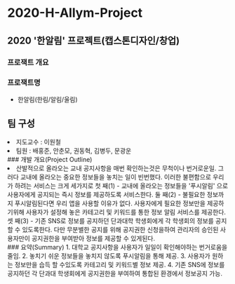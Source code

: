 # 2020-H-Allym-Project
## 2020 '한알림' 프로젝트(캡스톤디자인/창업)
### 프로잭트 개요
### 프로잭트명
* 한알림(한림/알림/울림)
## 팀 구성
<li>지도교수 : 이원철</li>
<li>팀원 : 배홍준, 안춘모, 권동혁, 김병두, 문광운</li>
### 개발 개요(Project Outline)
<li> 산발적으로 올라오는 교내 공지사항을 매번 확인하는것은 무척이나 번거로운일. 그러다 교내에 올라오는 중요한 정보들을 놓치는 일이 빈번했다. 이러한 불편함으로 우리가 하려는 서비스는 크게 세가지로 
  첫 째(1) - 교내에 올라오는 정보들을 '푸시알림' 으로 사용자에게 공지되는 즉시 정보를 제공하도록 서비스한다. 
  둘 째(2) - 불필요한 정보까지 푸시알림된다면 우리 앱을 사용할 이유가 없다. 사용자에게 필요한 정보만을 제공하기위해 사용자가 설정해 놓은 카테고리 및 키워드를 통한 정보 알림 서비스를 제공한다. 
  셋 째(3) - 기존 SNS로 정보를 공지하던 단과대학 학생회에게 각 학생회의 정보를 공지할 수 있도록한다. 다만 무분별한 공지를 위해 공지권한 신청을하여 관리자의 승인된 사용자만이 공지권한을 부여받아 정보를 제공할 수 있게된다.</li>
### 요약(Summary)
1. 대학교 공지사항을 사용자가 일일이 확인해야하는 번거로움을 줄임.
2. 놓치기 쉬운 정보들을 놓치지 않도록 푸시알림을 통해 제공.
3. 사용자가 원하는 정보만을 습득 할 수있도록 카테고리 및 키워드별 정보 제공.
4. 기존 SNS에 정보를 공지하던 각 단과대 학생회에게 공지권한을 부여하여 통합된 환경에서 정보공지 가능.

